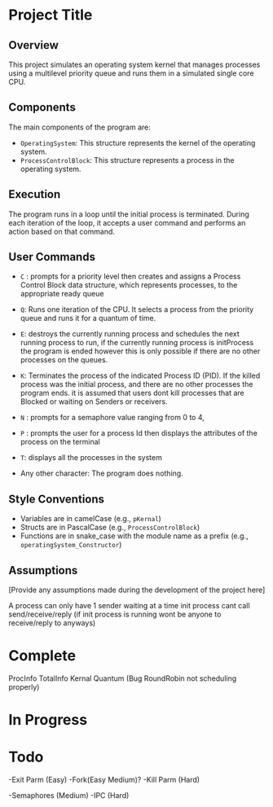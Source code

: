 # Project Title

## Overview

This project simulates an operating system kernel that manages processes using a multilevel priority queue and runs them in a simulated single core CPU.

## Components

The main components of the program are:

- `OperatingSystem`: This structure represents the kernel of the operating system.
- `ProcessControlBlock`: This structure represents a process in the operating system.

## Execution

The program runs in a loop until the initial process is terminated. During each iteration of the loop, it accepts a user command and performs an action based on that command.

## User Commands
- `C` : prompts for a priority level then creates and assigns a Process Control Block data structure, which represents processes, to the appropriate ready queue 

- `Q`: Runs one iteration of the CPU. It selects a process from the priority queue and runs it for a quantum of time. 

- `E`: destroys the currently running process and schedules the next running process to run, if the currently running process is initProcess the program is ended however this is only possible if there are no other processes on the queues.

- `K`: Terminates the process of the indicated Process ID (PID). If the killed process was the initial process, and there are no other processes the program ends. it is assumed that users dont kill processes that are Blocked or waiting on Senders or receivers.

- `N` : prompts for a semaphore value ranging from 0 to 4, 

- `P` : prompts the user for a process Id then displays the attributes of the process on the terminal

- `T`: displays all the processes in the system

- Any other character: The program does nothing.

## Style Conventions

- Variables are in camelCase (e.g., `pKernal`)
- Structs are in PascalCase (e.g., `ProcessControlBlock`)
- Functions are in snake_case with the module name as a prefix (e.g., `operatingSystem_Constructor`)

## Assumptions

[Provide any assumptions made during the development of the project here]

A process can only have 1 sender waiting at a time
init process cant call send/receive/reply (if init process is running wont be anyone to receive/reply to anyways)

# Complete
ProcInfo
TotalInfo
Kernal
Quantum (Bug RoundRobin not scheduling properly)
# In Progress

 # Todo
 -Exit Parm (Easy)
 -Fork(Easy Medium)?
 -Kill Parm (Hard)

 -Semaphores (Medium)
 -IPC (Hard)